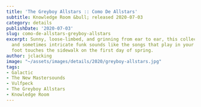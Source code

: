 ```yaml
---
title: 'The Greyboy Allstars :: Como De Allstars'
subtitle: Knowledge Room &bull; released 2020-07-03
category: details
publishDate: '2020-07-03'
slug: como-de-allstars-greyboy-allstars
excerpt: Sunny, loose-limbed, and grinning from ear to ear, this collection of infectious
  and sometimes intricate funk sounds like the songs that play in your head as your
  foot touches the sidewalk on the first day of spring.
author: jclacking
image: "~/assets/images/details/2020/greyboy-allstars.jpg"
tags:
- Galactic
- The New Mastersounds
- Vulfpeck
- The Greyboy Allstars
- Knowledge Room
---
```


